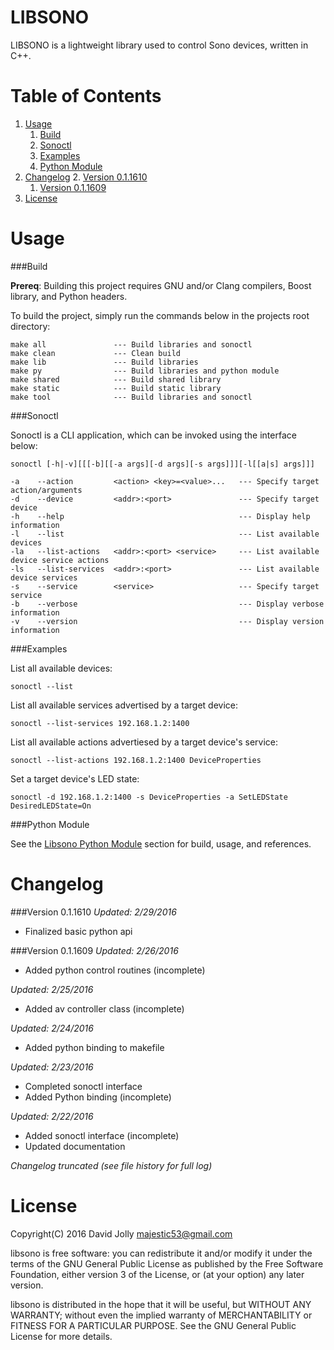 LIBSONO
=======

LIBSONO is a lightweight library used to control Sono devices, written in C++.

Table of Contents
===============

1. [Usage](https://github.com/majestic53/libsono#usage)
	1. [Build](https://github.com/majestic53/libsono#build)
	2. [Sonoctl](https://github.com/majestic53/libsono#sonoctl)
	3. [Examples](https://github.com/majestic53/libsono#examples)
	4. [Python Module](https://github.com/majestic53/libsono#python-module)
2. [Changelog](https://github.com/majestic53/libsono#changelog)
	2. [Version 0.1.1610](https://github.com/majestic53/libsono#version-011610)
	1. [Version 0.1.1609](https://github.com/majestic53/libsono#version-011609)
3. [License](https://github.com/majestic53/libsono#license)

Usage
=====

###Build

__Prereq__: Building this project requires GNU and/or Clang compilers, Boost library, and Python headers.

To build the project, simply run the commands below in the projects root directory:

```
make all               --- Build libraries and sonoctl
make clean             --- Clean build
make lib               --- Build libraries
make py                --- Build libraries and python module
make shared            --- Build shared library
make static            --- Build static library
make tool              --- Build libraries and sonoctl
```

###Sonoctl

Sonoctl is a CLI application, which can be invoked using the interface below:

```
sonoctl [-h|-v][[[-b][[-a args][-d args][-s args]]][-l[[a|s] args]]]

-a    --action         <action> <key>=<value>...   --- Specify target action/arguments
-d    --device         <addr>:<port>               --- Specify target device
-h    --help                                       --- Display help information
-l    --list                                       --- List available devices
-la   --list-actions   <addr>:<port> <service>     --- List available device service actions
-ls   --list-services  <addr>:<port>               --- List available device services
-s    --service        <service>                   --- Specify target service
-b    --verbose                                    --- Display verbose information
-v    --version                                    --- Display version information
```

###Examples

List all available devices:

```
sonoctl --list
```

List all available services advertised by a target device:

```
sonoctl --list-services 192.168.1.2:1400
```

List all available actions advertiesed by a target device's service:

```
sonoctl --list-actions 192.168.1.2:1400 DeviceProperties
```

Set a target device's LED state:

```
sonoctl -d 192.168.1.2:1400 -s DeviceProperties -a SetLEDState DesiredLEDState=On
```

###Python Module

See the [Libsono Python Module](https://github.com/majestic53/libsono/tree/master/src/ext) section for build, usage, and references.

Changelog
=========

###Version 0.1.1610
*Updated: 2/29/2016*

* Finalized basic python api

###Version 0.1.1609
*Updated: 2/26/2016*

* Added python control routines (incomplete)

*Updated: 2/25/2016*

* Added av controller class (incomplete)

*Updated: 2/24/2016*

* Added python binding to makefile

*Updated: 2/23/2016*

* Completed sonoctl interface
* Added Python binding (incomplete)

*Updated: 2/22/2016*

* Added sonoctl interface (incomplete)
* Updated documentation

*Changelog truncated (see file history for full log)*

License
======

Copyright(C) 2016 David Jolly <majestic53@gmail.com>

libsono is free software: you can redistribute it and/or modify
it under the terms of the GNU General Public License as published by
the Free Software Foundation, either version 3 of the License, or
(at your option) any later version.

libsono is distributed in the hope that it will be useful,
but WITHOUT ANY WARRANTY; without even the implied warranty of
MERCHANTABILITY or FITNESS FOR A PARTICULAR PURPOSE.  See the
GNU General Public License for more details.
